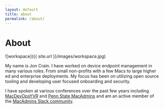 ```yaml
---
layout: default
title: about
permalink: /about/
---
```


# About

![workspace]({{ site.url }}/images/workspace.jpg)

My name is Jon Crain. I have worked on device endpoint management in many various roles. From small non-profits with a few Macs to large higher ed and enterprise deployments. My focus has been on utilizing open source tooling and developing user focused onboarding and security.

I have spoken at various conferences over the past few years including [MacDevOpsYVR](https://www.youtube.com/watch?v=3q0NL04co5U) and [Penn State MacAdmins](https://www.youtube.com/watch?v=QtWNBn76LQM) and am an active member of the [MacAdmins Slack community](https://www.macadmins.org).
